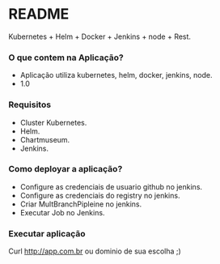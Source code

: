 # README #

Kubernetes + Helm + Docker + Jenkins + node + Rest.
### O que contem na Aplicação? ###

* Aplicação utiliza kubernetes, helm, docker, jenkins, node.
* 1.0

### Requisitos

* Cluster Kubernetes.
* Helm.
* Chartmuseum.
* Jenkins.

### Como deployar a aplicação? ###

* Configure as credenciais de usuario github no jenkins.
* Configure as credenciais do registry no jenkins.
* Criar MultBranchPipleine no jenkins.
* Executar Job no Jenkins.

### Executar aplicação
Curl http://app.com.br ou dominio de sua escolha ;)



